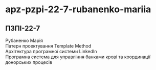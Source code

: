 # apz-pzpi-22-7-rubanenko-mariia

## ПЗПІ-22-7  
Рубаненко Марія  
Патерн проектування Template Method  
Архітектура програмної системи LinkedIn  
Програмна система для управління банками крові та координації донорських процесів
